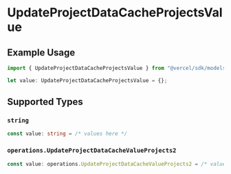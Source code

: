 # UpdateProjectDataCacheProjectsValue

## Example Usage

```typescript
import { UpdateProjectDataCacheProjectsValue } from "@vercel/sdk/models/operations/updateprojectdatacache.js";

let value: UpdateProjectDataCacheProjectsValue = {};
```

## Supported Types

### `string`

```typescript
const value: string = /* values here */
```

### `operations.UpdateProjectDataCacheValueProjects2`

```typescript
const value: operations.UpdateProjectDataCacheValueProjects2 = /* values here */
```

